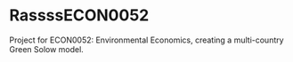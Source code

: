 # RassssECON0052
Project for ECON0052: Environmental Economics, creating a multi-country Green Solow model.
